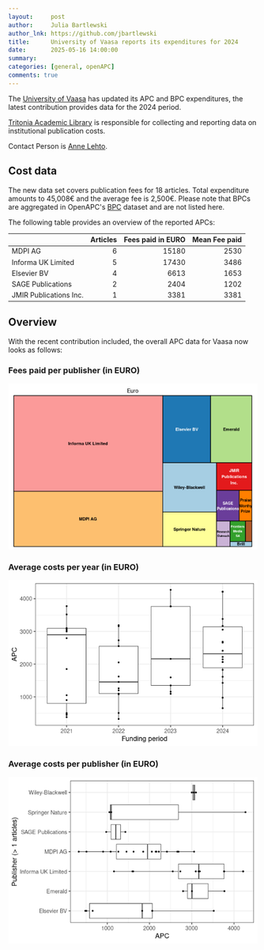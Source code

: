 ```yaml
---
layout:     post
author:     Julia Bartlewski
author_lnk: https://github.com/jbartlewski
title:      University of Vaasa reports its expenditures for 2024
date:       2025-05-16 14:00:00
summary:    
categories: [general, openAPC]
comments: true
---
```





The [University of Vaasa](https://www.uwasa.fi/en) has updated its APC and BPC expenditures, the latest contribution provides data for the 2024 period.

[Tritonia Academic Library](https://www.tritonia.fi/en) is responsible for collecting and reporting data on institutional publication costs.

Contact Person is [Anne Lehto](mailto:Anne.lehto@uwasa.fi).

## Cost data



The new data set covers publication fees for 18 articles. Total expenditure amounts to 45,008€ and the average fee is 2,500€. Please note that BPCs are aggregated in OpenAPC's [BPC](https://github.com/OpenAPC/openapc-de/blob/master/data/bpc.csv) dataset and are not listed here.

The following table provides an overview of the reported APCs:




|                       | Articles| Fees paid in EURO| Mean Fee paid|
|:----------------------|--------:|-----------------:|-------------:|
|MDPI AG                |        6|             15180|          2530|
|Informa UK Limited     |        5|             17430|          3486|
|Elsevier BV            |        4|              6613|          1653|
|SAGE Publications      |        2|              2404|          1202|
|JMIR Publications Inc. |        1|              3381|          3381|



## Overview

With the recent contribution included, the overall APC data for Vaasa now looks as follows:

### Fees paid per publisher (in EURO)

![plot of chunk tree_vaasa_2025_05_16_full](/figure/tree_vaasa_2025_05_16_full-1.png)

###  Average costs per year (in EURO)

![plot of chunk box_vaasa_2025_05_16_year_full](/figure/box_vaasa_2025_05_16_year_full-1.png)

###  Average costs per publisher (in EURO)

![plot of chunk box_vaasa_2025_05_16_publisher_full](/figure/box_vaasa_2025_05_16_publisher_full-1.png)
